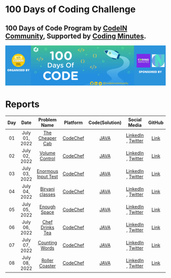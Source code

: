 # 100 Days of Coding Challenge


## 100 Days of Code Program by [CodeIN Community](https://www.linkedin.com/company/codein-community), Supported by [Coding Minutes](https://www.linkedin.com/company/codingminutes/).

![100 Days of Code Program](assets//100-days-of-coding.png "100 Days of Code Program")

# Reports

| Day | Date | Problem Name | Platform | Code(Solution) | Social Media |GitHub |
| :---: |:---: | :---: | :---: | :---: | :---: | :---: |
| 01 | July 01, 2022 | [The Cheaper Cab](https://www.codechef.com/problems/CABS) | [CodeChef](https://www.codechef.com/) | [JAVA](https://www.codechef.com/viewsolution/68019123) | [LinkedIn](https://www.linkedin.com/posts/alaminkarno_100daysofcodechallenge-codeincommunity-codein100daysofcode-activity-6948556016548462592-HIjp?utm_source=linkedin_share&utm_medium=member_desktop_web) , [Twitter](https://twitter.com/alamin_karno/status/1542792099984461824?s=20&t=61YYJnJqAbyIzc8Rl77MeQ) | [Link](https://github.com/alamin-karno/100__day_of_coding_challange/tree/master/Day%2001) |
| 02 | July 02, 2022 | [Volume Control](https://www.codechef.com/problems/VOLCONTROL) | [CodeChef](https://www.codechef.com/) | [JAVA](https://www.codechef.com/viewsolution/68049595) | [LinkedIn](https://www.linkedin.com/posts/alaminkarno_100daysofcodechallenge-codeincommunity-codein100daysofcode-activity-6948870584306925568-l3Aq?utm_source=linkedin_share&utm_medium=member_desktop_web) , [Twitter](https://twitter.com/alamin_karno/status/1543105485133721601?s=20&t=uefQ9U8s21_NDuNIfQ7-jw) | [Link](https://github.com/alamin-karno/100__day_of_coding_challange/tree/master/Day%2002) |
| 03 | July 03, 2022 | [Enormous Input Test](https://www.codechef.com/problems/INTEST) | [CodeChef](https://www.codechef.com/) | [JAVA](https://www.codechef.com/viewsolution/68092597) | [LinkedIn](https://www.linkedin.com/posts/alaminkarno_100daysofcodechallenge-codeincommunity-codein100daysofcode-activity-6949259397348896768-OKdp?utm_source=linkedin_share&utm_medium=member_desktop_web) , [Twitter](https://twitter.com/alamin_karno/status/1543494137986826241?s=20&t=62NQCRjuMbY6Zq5iRI7qRQ) | [Link](https://github.com/alamin-karno/100__day_of_coding_challange/tree/master/Day%2003) |
| 04 | July 04, 2022 | [Biryani classes](https://www.codechef.com/problems/BIRYANI) | [CodeChef](https://www.codechef.com/) | [JAVA](https://www.codechef.com/viewsolution/68191565) | [LinkedIn](https://www.linkedin.com/posts/alaminkarno_100daysofcodechallenge-codeincommunity-codein100daysofcode-activity-6949562225984425984-gFOg?utm_source=linkedin_share&utm_medium=member_desktop_web) , [Twitter](https://twitter.com/alamin_karno/status/1543797457343377408?s=20&t=Z1WCTWtUk4voV7YRCEjnzw) | [Link](https://github.com/alamin-karno/100__day_of_coding_challange/tree/master/Day%2004) |
| 05 | July 05, 2022 | [Enough Space](https://www.codechef.com/problems/ENSPACE) | [CodeChef](https://www.codechef.com/) | [JAVA](https://www.codechef.com/viewsolution/68235844) | [LinkedIn](https://www.linkedin.com/posts/alaminkarno_100daysofcodechallenge-codeincommunity-codein100daysofcode-activity-6949921205986418688-un5b?utm_source=linkedin_share&utm_medium=member_desktop_web) , [Twitter](https://twitter.com/alamin_karno/status/1544157716465483777?s=20&t=LeWQZm9i-LUTguhq9Cjtxg) | [Link](https://github.com/alamin-karno/100__day_of_coding_challange/tree/master/Day%2005) |
| 06 | July 06, 2022 | [Chef Drinks Tea](https://www.codechef.com/problems/TEA) | [CodeChef](https://www.codechef.com/) | [JAVA](https://www.codechef.com/viewsolution/68277579) | [LinkedIn](https://www.linkedin.com/posts/alaminkarno_100daysofcodechallenge-codeincommunity-codein100daysofcode-activity-6950283728250122240-d3Vh?utm_source=linkedin_share&utm_medium=member_desktop_web) , [Twitter](https://twitter.com/alamin_karno/status/1544518730776182786?s=20&t=cou8fLHt9fRcxO9yZMNNBw) | [Link](https://github.com/alamin-karno/100__day_of_coding_challange/tree/master/Day%2006) |
| 07 | July 07, 2022 | [Counting Words](https://www.codechef.com/problems/CNTWRD) | [CodeChef](https://www.codechef.com/) | [JAVA](https://www.codechef.com/viewsolution/68457709) | [LinkedIn](https://www.linkedin.com/posts/alaminkarno_100daysofcodechallenge-codeincommunity-codein100daysofcode-activity-6950848456156397568-j_PM?utm_source=linkedin_share&utm_medium=member_desktop_web) , [Twitter](https://twitter.com/alamin_karno/status/1545083391925579777?s=20&t=3h-LmXzbJ_ODFOIeWnpq4w) | [Link](https://github.com/alamin-karno/100__day_of_coding_challange/tree/master/Day%2007) |
| 08 | July 08, 2022 | [Roller Coaster](https://www.codechef.com/problems/MINHEIGHT) | [CodeChef](https://www.codechef.com/) | [JAVA](https://www.codechef.com/viewsolution/68542234) | [LinkedIn](https://www.linkedin.com/posts/alaminkarno_100daysofcodechallenge-codeincommunity-codein100daysofcode-activity-6951232828659367936-L-Xs?utm_source=linkedin_share&utm_medium=member_desktop_web) , [Twitter](https://twitter.com/alamin_karno/status/1545468974414327810?s=20&t=Vcctr4sfbbvFHWG2tziYBQ) | [Link](https://github.com/alamin-karno/100__day_of_coding_challange/tree/master/Day%2008) |